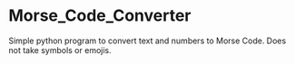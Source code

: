 # Morse_Code_Converter
Simple python program to convert text and numbers to Morse Code.
Does not take symbols or emojis.
